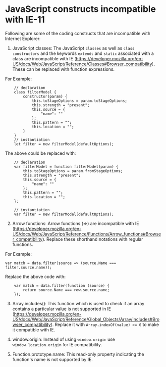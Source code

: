 # JavaScript constructs incompatible with IE-11

Following are some of the coding constructs that are incompatible with Internet Explorer: 

1. JavaScript classes: The JavaScript `classes` as well as `class constructors` and the keywords `extends` and `static` associated with a class are incompatible with IE (https://developer.mozilla.org/en-US/docs/Web/JavaScript/Reference/Classes#Browser_compatibility). These can be replaced with function expressions.

For Example:
```
    // declaration 
    class filterModel {
        constructor(param) {
            this.toStageOptions = param.toStageOptions;
            this.strength = "present";
            this.source = {
                "name": ""
            };
            this.pattern = "";
            this.location = "";
        }
    }
    // instantiation
    let filter = new filterModel(defaultOptions);
```
The above could be replaced with:

``` 
    // declaration      
    var filterModel = function filterModel(param) {
        this.toStageOptions = param.fromStageOptions;
        this.strength = "present";
        this.source = {
            "name": ""
        };
        this.pattern = "";
        this.location = "";
    };

    // instantiation
    var filter = new filterModel(defaultOptions);
```

2. Arrow functions: Arrow functions (=>) are incompatible with IE (https://developer.mozilla.org/en-US/docs/Web/JavaScript/Reference/Functions/Arrow_functions#Browser_compatibility). Replace these shorthand notations with regular functions.

For Example:
```
var match = data.filter(source => (source.Name === filter.source.name));
```
Replace the above code with:
```
    var match = data.filter(function (source) {
        return source.Name === row.source.name;
    });
```

3. Array.includes(): This function which is used to check if an array contains a particular value is not supported in IE (https://developer.mozilla.org/en-US/docs/Web/JavaScript/Reference/Global_Objects/Array/includes#Browser_compatibility). Replace it with `Array.indexOf(value) >= 0` to make it compatible with IE.

4. window.origin: Instead of using `window.origin` use `window.location.origin` for IE compatibility.

5. Function.prototype.name: This read-only property indicating the function's name is not supported by IE. 